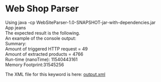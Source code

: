 # Web Shop Parser  

Using java -cp WebSiteParser-1.0-SNAPSHOT-jar-with-dependencies.jar App jeans  
The expected result is the following.  
An example of the console output:  
Summary:  
Amount of triggered HTTP request = 49  
Amount of extracted products = 4766  
Run-time (nanoTime): 11540443161  
Memory Footprint:31545256  

The XML file for this keyword is here: [output.xml](https://github.com/YanaBiliaieva/WebSiteParser/blob/master/src/main/resources/output.xml)

